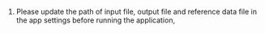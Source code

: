 1. Please update the path of input file, output file and reference data file in the app settings before running the application, 
